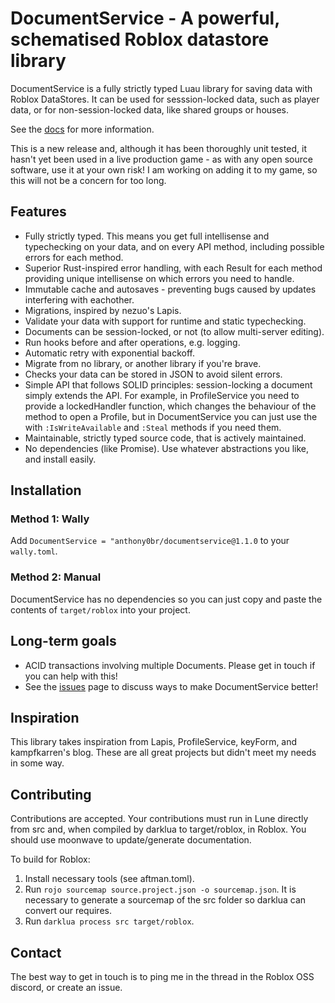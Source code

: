 # DocumentService - A powerful, schematised Roblox datastore library

DocumentService is a fully strictly typed Luau library for saving data with Roblox DataStores.
It can be used for sesssion-locked data, such as player data, or for non-session-locked data, like
shared groups or houses.

See the [docs](https://anthony0br.github.io/DocumentService/docs/intro) for more information.

This is a new release and, although it has been thoroughly unit tested, it hasn't yet been used 
in a live production game - as with any open source software, use it at your own risk! I am
working on adding it to my game, so this will not be a concern for too long.

## Features
- Fully strictly typed. This means you get full intellisense and typechecking on your data,
and on every API method, including possible errors for each method.
- Superior Rust-inspired error handling, with each Result for each method
providing unique intellisense on which errors you need to handle.
- Immutable cache and autosaves - preventing bugs caused by updates interfering with eachother.
- Migrations, inspired by nezuo's Lapis.
- Validate your data with support for runtime and static typechecking.
- Documents can be session-locked, or not (to allow multi-server editing).
- Run hooks before and after operations, e.g. logging.
- Automatic retry with exponential backoff.
- Migrate from no library, or another library if you're brave.
- Checks your data can be stored in JSON to avoid silent errors.
- Simple API that follows SOLID principles: session-locking a document simply extends the API.
For example, in ProfileService you need to provide a lockedHandler function, which changes the
behaviour of the method to open a Profile, but in DocumentService you can just use the
with `:IsWriteAvailable` and `:Steal` methods if you need them.
- Maintainable, strictly typed source code, that is actively maintained.
- No dependencies (like Promise). Use whatever abstractions you like, and install easily.

## Installation

### Method 1: Wally
Add `DocumentService = "anthony0br/documentservice@1.1.0` to your `wally.toml`.

### Method 2: Manual
DocumentService has no dependencies so you can just copy and paste the contents of
`target/roblox` into your project.

## Long-term goals
- ACID transactions involving multiple Documents. Please get in touch if you can help with this!
- See the [issues](https://github.com/anthony0br/DocumentService/issues) page to discuss ways to make DocumentService better!

## Inspiration
This library takes inspiration from Lapis, ProfileService, keyForm, and kampfkarren's blog.
These are all great projects but didn't meet my needs in some way.

## Contributing
Contributions are accepted. Your contributions must run in Lune directly from src and, when compiled by darklua to target/roblox, in Roblox. You should use moonwave to update/generate documentation.

To build for Roblox:
1. Install necessary tools (see aftman.toml).
2. Run `rojo sourcemap source.project.json -o sourcemap.json`. It is necessary to generate a sourcemap of the src folder so darklua can convert our requires.
3. Run `darklua process src target/roblox`.

## Contact
The best way to get in touch is to ping me in the thread in the Roblox OSS discord, or create an issue.
